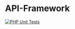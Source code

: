 # API-Framework
[![PHP Unit Tests](https://github.com/Cloudwalker1986/api-framework/actions/workflows/unitTest.yaml/badge.svg)](https://github.com/Cloudwalker1986/api-framework/actions/workflows/unitTest.yaml)
